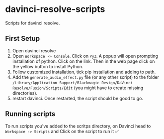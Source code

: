 # davinci-resolve-scripts
Scripts for davinci resolve.


## First Setup
1. Open davinci resolve
2. Open `Workspace -> Console`. Click on `Py3`. A popup will open prompting installation of python. Click on the link. Then in the web page click on the yellow button to install Python.
3. Follow customized installation, tick pip installation and adding to path.
4. Add the `generate_audio_effect.py` file (or any other script) to the folder `/Library/Application Support/Blackmagic Design/DaVinci Resolve/Fusion/Scripts/Edit` (you might have to create missing directories).
5. restart davinci. Once restarted, the script should be good to go.

## Running scripts
To run scripts you've added to the scritps directory, on Davinci head to `Workspace -> Scripts` and Click on the script to run it ✅
